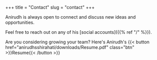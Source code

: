 +++
title = "Contact"
slug = "contact"
+++

Anirudh is always open to connect and discuss new ideas and opportunities. 

Feel free to reach out on any of his [social accounts]({{% ref "/" %}}).

Are you considering growing your team? Here's Anirudh's {{< button href="anirudhsshirahati/downloads/Resume.pdf" class="btn" >}}Resume{{< /button >}}
